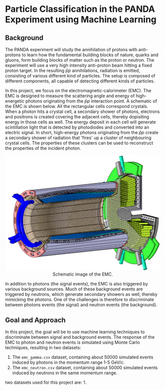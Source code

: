 # Particle Classification in the PANDA Experiment using Machine Learning

## Background
The PANDA experiment will study the annihilation of protons with anti-protons to learn how the fundamental building blocks of nature, quarks and gluons, form building blocks of matter such as the proton or neutron. The experiment will use a very high intensity anti-proton beam hitting a fixed proton target. In the resulting $\bar{p}p$ annihilations, radiation is emitted, consisting of various different kind of particles. The setup is composed of different components, all capable of detecting different kinds of particles. 

In this project, we focus on the electromagnetic-calorimeter (EMC). The EMC is designed to measure the scattering angle and energy of high-energetic photons originating from the $\bar{p}p$ interaction point. A schematic of the EMC is shown below. All the rectangular cells correspond crystals. When a photon hits a crystal cell, a secondary shower of photons, electrons and positrons is created covering the adjacent cells, thereby dopisiting energy in those cells as well. The energy deposit in each cell will generate scintillation light that is detected by photodiodes and converted into an electric signal. In short, high-energy photons originating from the $\bar{p}p$ create a secondary shower of radiation that 'fires' up a cluster of neighbouring crystal cells. The properties of these clusters can be used to reconstruct the properties of the incident photon. 

<div align="center">
    <img src="/images/emc_panda.png" alt="Electromagnetic Calorimeter" width="500"/>
</div>
<div align="center">Schematic image of the EMC.</div>


In addition to photons (the signal events), the EMC is also triggered by various background sources. Much of these background events are triggered by neutrons, which generate secondary showers as well, thereby mimicking the photons. One of the challenges is therefore to discriminate between photons events (the signal) and neutron events (the background). 

## Goal and Approach
In this project, the goal will be to use machine learning techniques to discriminate between signal and background events. The response of the EMC to photon and neutron events is simulated using Monte Carlo techniques, resulting in two datasets:
1. The `emc_gamma.csv` dataset, containing about 50000 simulated events induced by photons in the momentum range 1-5 GeV/c.
2. The `emc_neutron.csv` dataset, containing about 50000 simulated events induced by neutrons in the same momentum range. 





 two datasets used for this project are:
1. 

